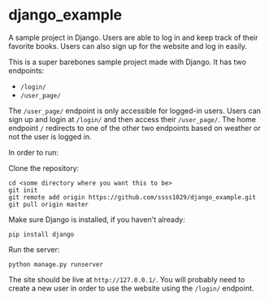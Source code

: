 # django_example
A sample project in Django. Users are able to log in and keep track of their favorite books. Users can also sign up for the website and log in easily.

This is a super barebones sample project made with Django. It has two endpoints:
 - `/login/`
 - `/user_page/`

The `/user_page/` endpoint is only accessible for logged-in users. Users can sign up and login at `/login/` and then access their `/user_page/`. The home endpoint `/` redirects to one of the other two endpoints based on weather or not the user is logged in.

In order to run:

Clone the repository:
```
cd <some directory where you want this to be>
git init
git remote add origin https://github.com/ssss1029/django_example.git
git pull origin master
```

Make sure Django is installed, if you haven't already:
```
pip install django
```

Run the server:
```
python manage.py runserver
```

The site should be live at `http://127.0.0.1/`. You will probably need to create a new user in order to use the website using the `/login/` endpoint.
